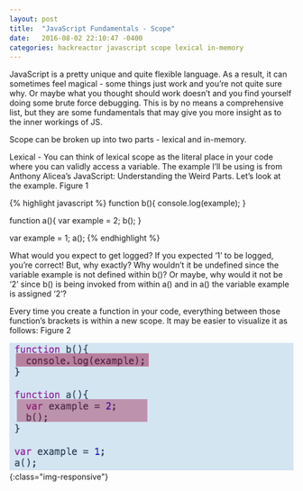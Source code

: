 ```yaml
---
layout: post
title:  "JavaScript Fundamentals - Scope"
date:   2016-08-02 22:10:47 -0400
categories: hackreactor javascript scope lexical in-memory
---
```


JavaScript is a pretty unique and quite flexible language. As a result, it can sometimes feel magical - some things just work and you’re not quite sure why. Or maybe what you thought should work doesn’t and you find yourself doing some brute force debugging. <!--excerpt-->This is by no means a comprehensive list, but they are some fundamentals that may give you more insight as to the inner workings of JS.

Scope can be broken up into two parts - lexical and in-memory.

Lexical -
You can think of lexical scope as the literal place in your code where you can validly access a variable.  The example I’ll be using is from Anthony Alicea’s JavaScript: Understanding the Weird Parts. Let’s look at the example.
Figure 1

{% highlight javascript %}
function b(){
  console.log(example);
}

function a(){
  var example = 2;
  b();
}

var example = 1;
a();
{% endhighlight %}

What would you expect to get logged? If you expected ‘1’ to be logged, you’re correct! But, why exactly? Why wouldn’t it be undefined since the variable example is not defined within b()? Or maybe, why would it not be ‘2’  since b() is being invoked from within a() and in a() the variable example is assigned ‘2’?

Every time you create a function in your code, everything between those function’s brackets is within a new scope. It may be easier to visualize it as follows:
Figure 2

![/downloads/scope1.png](/downloads/scope1.png){:class="img-responsive"}